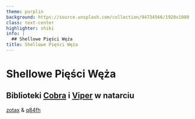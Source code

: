 ```yaml
---
theme: purplin
background: https://source.unsplash.com/collection/94734566/1920x1080
class: text-center
highlighter: shiki
info: |
  ## Shellowe Pięści Węża
title: Shellowe Pięści Węża
---
```


# Shellowe Pięści Węża

## Biblioteki [Cobra](https://cobra.dev) i [Viper](https://github.com/spf13/viper) w natarciu 

[zotax](https://mateuszborowski.pl) & [q84fh](https://q84fh.net)
